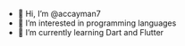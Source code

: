 - 👋 Hi, I’m @accayman7
- 👀 I’m interested in programming languages
- 🌱 I’m currently learning Dart and Flutter
